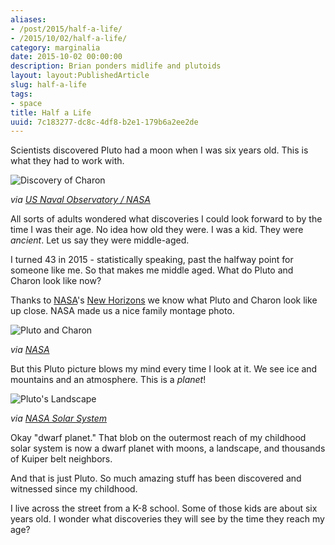 ```yaml
---
aliases:
- /post/2015/half-a-life/
- /2015/10/02/half-a-life/
category: marginalia
date: 2015-10-02 00:00:00
description: Brian ponders midlife and plutoids
layout: layout:PublishedArticle
slug: half-a-life
tags:
- space
title: Half a Life
uuid: 7c183277-dc8c-4df8-b2e1-179b6a2ee2de
---
```


Scientists discovered Pluto had a moon when I was six years old. This is
what they had to work with.

[US Naval Observatory / NASA]: http://solarsystem.nasa.gov/galleries/charon-discovery-image

![Discovery of Charon](Charon_Discovery.jpg)

*via [US Naval Observatory / NASA][]*

All sorts of adults wondered what discoveries I could look forward to by
the time I was their age. No idea how old they were. I was a kid. They
were *ancient*. Let us say they were middle-aged.

I turned 43 in 2015 - statistically speaking, past the halfway point for
someone like me. So that makes me middle aged. What do Pluto and Charon
look like now?

Thanks to [NASA](https://www.nasa.gov)'s [New
Horizons](https://www.nasa.gov/mission_pages/newhorizons/main/index.html)
we know what Pluto and Charon look like up close. NASA made us a nice
family montage photo.

![Pluto and Charon](nh-pluto-charon-v2-10-1-15.jpg)

[NASA]: https://www.nasa.gov/feature/pluto-s-big-moon-charon-reveals-a-colorful-and-violent-history

*via [NASA][]*

But this Pluto picture blows my mind every time I look at it. We see ice
and mountains and an atmosphere. This is a *planet*!

![Pluto's Landscape](new-horizons-pluto.png)

[NASA Solar System]: http://solarsystem.nasa.gov/galleries/closer-look-majestic-mountains-and-frozen-plains

*via [NASA Solar System][]*

Okay "dwarf planet." That blob on the outermost reach of my childhood
solar system is now a dwarf planet with moons, a landscape, and
thousands of Kuiper belt neighbors.

And that is just Pluto. So much amazing stuff has been discovered and
witnessed since my childhood.

I live across the street from a K-8 school. Some of those kids are about
six years old. I wonder what discoveries they will see by the time they
reach my age?